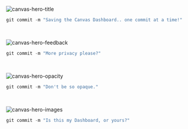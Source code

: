 ![canvas-hero-title](https://media.giphy.com/media/1r8YIXbhk33SJ6s1Sr/giphy.gif)

```javascript
git commit -m "Saving the Canvas Dashboard.. one commit at a time!"
```

</br>

![canvas-hero-feedback](https://media.giphy.com/media/8r2BUb1CT7asdZgkV7/giphy.gif)

```javascript
git commit -m "More privacy please?"
```

</br>

![canvas-hero-opacity](https://media.giphy.com/media/p48ikpoMrQARYiwtw4/giphy.gif)

```javascript
git commit -m "Don't be so opaque."
```

</br>

![canvas-hero-images](https://media.giphy.com/media/8mz0oFWt8W4rK1atwt/giphy.gif)

```javascript
git commit -m "Is this my Dashboard, or yours?"
```
